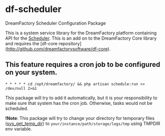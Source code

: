 # df-scheduler
DreamFactory Scheduler Configuration Package

This is a system service library for the DreamFactory platform containing API for the [Scheduler](https://laravel.com/docs/master/scheduling).
This is an add on to the DreamFactory Core library and requires the [df-core repository] (http://github.com/dreamfactorysoftware/df-core).

## This feature requires a cron job to be configured on your system.

```
* * * * * cd /opt/dreamfactory/ && php artisan schedule:run >> /dev/null 2>&1 
```

This package will try to add it automatically, but it is your responsibility to make sure that system has the cron job. 
Otherwise, tasks would not be scheduled.

**!Note**: This package will try to change your directory for temporary files 
([sys_get_temp_dir](https://www.php.net/manual/en/function.sys-get-temp-dir.php)) 
to `your/instance/path/storage/logs/tmp` using TMPDIR env variable.